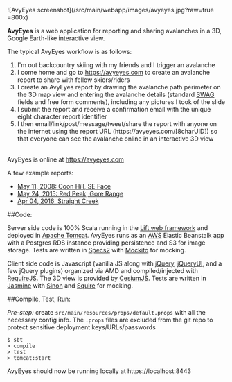 ![AvyEyes screenshot](/src/main/webapp/images/avyeyes.jpg?raw=true =800x)

**AvyEyes** is a web application for reporting and sharing avalanches in a 3D, Google Earth-like interactive view. 

The typical AvyEyes workflow is as follows:

1. I'm out backcountry skiing with my friends and I trigger an avalanche
2. I come home and go to <a href="https://avyeyes.com" target="_blank">https://avyeyes.com</a> to create an avalanche report to share with fellow skiers/riders
3. I create an AvyEyes report by drawing the avalanche path perimeter on the 3D map view and entering the avalanche details (standard <a href="http://www.americanavalancheassociation.org/swag/" target="_blank">SWAG</a> fields and free form comments), including any pictures I took of the slide
4. I submit the report and receive a confirmation email with the unique eight character report identifier
5. I then email/link/post/message/tweet/share the report with anyone on the internet using the report URL (https<nolink>://avyeyes.com/[8charUID]) so that everyone can see the avalanche online in an interactive 3D view

<br/>AvyEyes is online at <a href="https://avyeyes.com" target="_blank">https://avyeyes.com</a>

A few example reports:

- <a href="https://avyeyes.com/vsik4e4n" target="_blank">May 11, 2008: Coon Hill, SE Face</a>
- <a href="https://avyeyes.com/ktqfgc3h" target="_blank">May 24, 2015: Red Peak, Gore Range</a>
- <a href="https://avyeyes.com/u60ektle" target="_blank">Apr 04, 2016: Straight Creek</a>

##Code:

Server side code is 100% Scala running in the <a href="https://liftweb.net/" target="_blank">Lift web framework</a> and deployed in <a href="http://tomcat.apache.org/" target="_blank">Apache Tomcat</a>. AvyEyes runs as an <a href="https://aws.amazon.com/" target="_blank">AWS</a> Elastic Beanstalk app with a Postgres RDS instance providing persistence and S3 for image storage. Tests are written in <a href="http://etorreborre.github.io/specs2/" target="_blank">Specs2</a> with <a href="http://site.mockito.org/" target="_blank">Mockito</a> for mocking.

Client side code is Javascript (vanilla JS along with <a href="https://jquery.com/" target="_blank">jQuery</a>, <a href="https://jqueryui.com/" target="_blank">jQueryUI</a>, and a few jQuery plugins) organized via AMD and compiled/injected with <a href="http://requirejs.org/" target="_blank">RequireJS</a>. The 3D view is provided by <a href="http://cesiumjs.org/" target="_blank">CesiumJS</a>. Tests are written in <a href="https://jasmine.github.io/" target="_blank">Jasmine</a> with <a href="http://sinonjs.org/" target="_blank">Sinon</a> and <a href="https://github.com/iammerrick/Squire.js/" target="_blank">Squire</a> for mocking.

##Compile, Test, Run:

*Pre-step:* create `src/main/resources/props/default.props` with all the necessary config info. The `.props` files are excluded from the git repo to protect sensitive deployment keys/URLs/passwords

```
$ sbt
> compile
> test
> tomcat:start
```

AvyEyes should now be running locally at https<nolink>://localhost:8443
